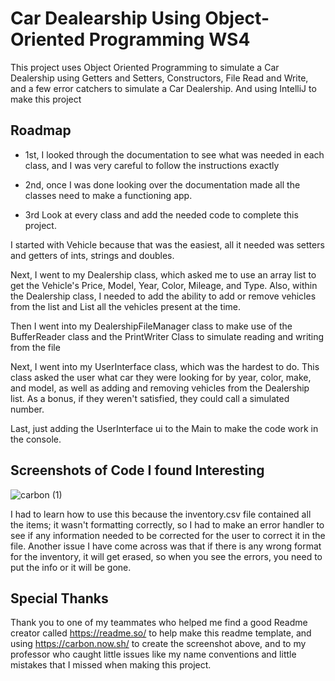 
# Car Dealearship Using Object-Oriented Programming WS4
This project uses Object Oriented Programming to simulate a Car Dealership using Getters and Setters, Constructors, File Read and Write, and a few error catchers to simulate a Car Dealership. And using IntelliJ to make this project 


## Roadmap

- 1st, I looked through the documentation to see what was needed in each class, and I was very careful to follow the instructions exactly 

- 2nd, once I was done looking over the documentation made all the classes need to make a functioning app. 

- 3rd Look at every class and add the needed code to complete this project.

I started with Vehicle because that was the easiest, all it needed was setters and getters of ints, strings and doubles.

Next, I went to my Dealership class, which asked me to use an array list to get the Vehicle's Price, Model, Year, Color, Mileage, and Type. Also, within the Dealership class, I needed to add the ability to add or remove vehicles from the list and List all the vehicles present at the time.

Then I went into my DealershipFileManager class to make use of the BufferReader class and the  PrintWriter Class to simulate reading and writing from the file

Next, I went into my UserInterface class, which was the hardest to do. This class asked the user what car they were looking for by year, color, make, and model, as well as adding and removing vehicles from the Dealership list. As a bonus, if they weren't satisfied, they could call a simulated number.

Last, just adding the UserInterface ui to the Main to make the code work in the console. 




## Screenshots of Code I found Interesting 


![carbon (1)](https://github.com/user-attachments/assets/96b6583b-9412-4923-b8ba-57c7695804e1)

I had to learn how to use this because the inventory.csv file contained all the items; it wasn't formatting correctly, so I had to make an error handler to see if any information needed to be corrected for the user to correct it in the file. Another issue I have come across was that if there is any wrong format for the inventory, it will get erased, so when you see the errors, you need to put the info or it will be gone.

## Special Thanks 

Thank you to one of my teammates who helped me find a good Readme creator called https://readme.so/ to help make this readme template, and using https://carbon.now.sh/ to create the screenshot above, and to my professor who caught little issues like my name conventions and little mistakes that I missed when making this project.
